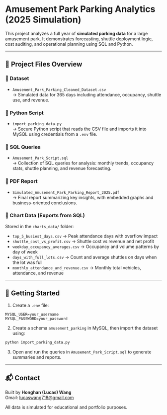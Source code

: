 
# Amusement Park Parking Analytics (2025 Simulation)

This project analyzes a full year of **simulated parking data** for a large amusement park. It demonstrates forecasting, shuttle deployment logic, cost auditing, and operational planning using SQL and Python.

---

## 📁 Project Files Overview

### 🔹 Dataset
- `Amusement_Park_Parking_Cleaned_Dataset.csv`  
  → Simulated data for 365 days including attendance, occupancy, shuttle use, and revenue.

### 🔹 Python Script
- `import_parking_data.py`  
  → Secure Python script that reads the CSV file and imports it into MySQL using credentials from a `.env` file.

### 🔹 SQL Queries
- `Amusement_Park_Script.sql`  
  → Collection of SQL queries for analysis: monthly trends, occupancy stats, shuttle planning, and revenue forecasting.

### 🔹 PDF Report
- `Simulated_Amusement_Park_Parking_Report_2025.pdf`  
  → Final report summarizing key insights, with embedded graphs and business-oriented conclusions.

### 🔹 Chart Data (Exports from SQL)
Stored in the `charts_data/` folder:

- `top_5_busiest_days.csv` → Peak attendance days with overflow impact  
- `shuttle_cost_vs_profit.csv` → Shuttle cost vs revenue and net profit  
- `weekday_occupancy_averages.csv` → Occupancy and volume patterns by day of week  
- `days_with_full_lots.csv` → Count and average shuttles on days when the lot was full  
- `monthly_attendance_and_revenue.csv` → Monthly total vehicles, attendance, and revenue

---

## 🚀 Getting Started

1. Create a `.env` file:
```
MYSQL_USER=your_username
MYSQL_PASSWORD=your_password
```

2. Create a schema `amusement_parking` in MySQL, then import the dataset using:
```bash
python import_parking_data.py
```

3. Open and run the queries in `Amusement_Park_Script.sql` to generate summaries and reports.

---

## 📬 Contact

Built by **Honghan (Lucas) Wang**  
Gmail: lucaswang718@gmail.com

All data is simulated for educational and portfolio purposes.
